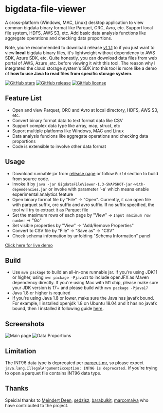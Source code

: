 # bigdata-file-viewer
A cross-platform (Windows, MAC, Linux) desktop application to view common bigdata binary format like Parquet, ORC, Avro, etc.
Support local file system, HDFS, AWS S3, etc. Add basic data analysis functions like aggregate operations and checking data proportions.

Note, you're recommended to download release [v1.1.1][4] to if you just want to view **local** bigdata binary files, it's lightweight without dependency to AWS SDK, Azure SDK, etc. Quite honestly, you can download data files from web portal of AWS, Azure ,etc. before viewing it with this tool. The reason why I integrated the cloud storage system's SDK into this tool is more like a demo of **how to use Java to read files from specific storage system**.

[![GitHub stars](https://img.shields.io/github/stars/Eugene-Mark/bigdata-file-viewer.svg)](https://github.com/Eugene-Mark/bigdata-file-viewer)
[![GitHub release](https://img.shields.io/github/v/release/Eugene-Mark/bigdata-file-viewer.svg)](https://github.com/Eugene-Mark/bigdata-file-viewer/releases)
[![GitHub license](https://img.shields.io/github/license/Eugene-Mark/bigdata-file-viewer.svg)](https://github.com/Eugene-Mark/bigdata-file-viewer/blob/master/LICENSE)

## Feature List
 - Open and view Parquet, ORC and Avro at local directory, HDFS, AWS S3, etc.
 - Convert binary format data to text format data like CSV
 - Support complex data type like array, map, struct, etc
 - Suport multiple platforms like Windows, MAC and Linux
 - Data analysis funcions like aggregate operations and checking data proportions
 - Code is extensible to involve other data format
 
## Usage
 - Download runnable jar from [release page][1] or follow `Build` section to build from source code.
 - Invoke it by `java -jar BigdataFileViewer-1.3-SNAPSHOT-jar-with-dependencies.jar` or invoke with parameter '-a' which means enable experimental analytics feature
 - Open binary format file by "File" -> "Open". Currently, it can open file with parquet suffix, orc suffix and avro suffix. If no suffix specified, the tool will try to extract it as Parquet file
 - Set the maximum rows of each page by "View" -> `Input maximum row number` -> "Go"
 - Set visible properties by "View" -> "Add/Remove Properties"
 - Convert to CSV file by "File" -> "Save as" -> "CSV"
 - Check schema information by unfolding "Schema Information" panel
 
 [Click here for live demo][2]
 
 ## Build 
 - Use `mvn package` to build an all-in-one runnable jar. If you're using JDK11 or higher, using `mvn package -Pjava11` to include openJFX as Maven dependency directly. If you're using Mac with M1 chip, please make sure your JDK version is 17+ and please build with `mvn package -Pjava17`
 - Java 1.8 or higher is required
 - If you're using Java 1.8 or lower, make sure the Java has javafx bound. For example, I installed openjdk 1.8 on Ubuntu 18.04 and it has no javafx bound, then I installed it following guide [here][3]. 
 
 ## Screenshots
 
 ![Main page](resources/main-page.png)
 ![Data Proportions](resources/proportion-page.png)
 
 ## Limitation
 The INT96 data type is deprecated per [parqeut-mr][9], so please expect `java.lang.IllegalArgumentException: INT96 is deprecated.` if you're trying to open a parquet file contains INT96 data type. 
 
 ## Thanks
 Speicial thanks to [Meindert Deen][5], [sedzisz][6], [barabulkit][7], [marcomalva][8] who have contributed to the project.


[1]: https://github.com/Eugene-Mark/bigdata-file-viewer/releases
[2]: https://github.com/Eugene-Mark/bigdata-file-viewer/tree/master/resources/demo.gif
[3]: https://stackoverflow.com/a/56166582/3378204
[4]: https://github.com/Eugene-Mark/bigdata-file-viewer/releases/tag/v1.1.1
[5]: https://github.com/mdeenah
[6]: https://github.com/sedzisz
[7]: https://github.com/barabulkit
[8]: https://github.com/marcomalva
[9]: https://issues.apache.org/jira/browse/PARQUET-1480
